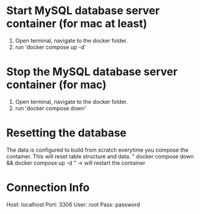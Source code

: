 # Start MySQL database server container (for mac at least)
1. Open terminal, navigate to the docker folder.
2. run 'docker compose up -d'

# Stop the MySQL database server container (for mac)
1. Open terminal, navigate to the docker folder.
2. run 'docker compose down'

# Resetting the database
The data is configured to build from scratch everytime you compose the container. This will reset table structure and data.
" docker compose down && docker compose up -d " -> will restart the container 

# Connection Info
Host: localhost
Port: 3306
User: root
Pass: password